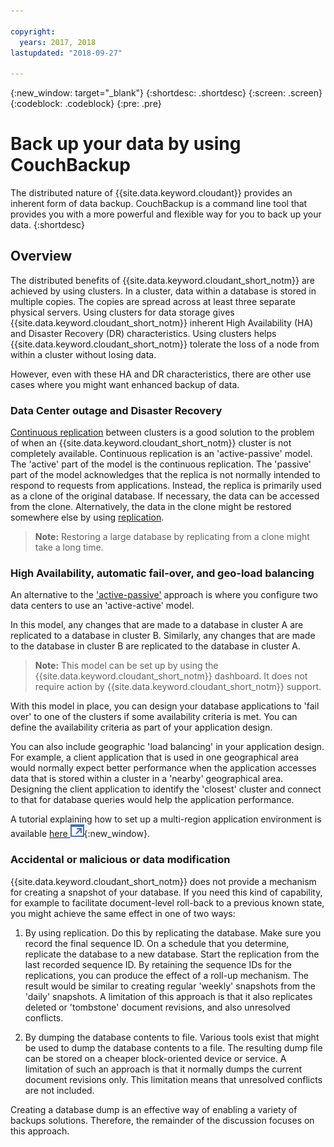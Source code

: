 ```yaml
---

copyright:
  years: 2017, 2018
lastupdated: "2018-09-27"

---
```


{:new_window: target="_blank"}
{:shortdesc: .shortdesc}
{:screen: .screen}
{:codeblock: .codeblock}
{:pre: .pre}

<!-- Acrolinx: 2017-05-02 -->

# Back up your data by using CouchBackup

The distributed nature of {{site.data.keyword.cloudant}} provides an inherent form of data backup.
CouchBackup is a command line tool that provides you with a more powerful and flexible way for you to back up your data.
{:shortdesc}

## Overview

The distributed benefits of {{site.data.keyword.cloudant_short_notm}} are achieved by using clusters.
In a cluster,
data within a database is stored in multiple copies.
The copies are spread across at least three separate physical servers.
Using clusters for data storage gives {{site.data.keyword.cloudant_short_notm}}
inherent High Availability (HA) and Disaster Recovery (DR) characteristics.
Using clusters helps {{site.data.keyword.cloudant_short_notm}} tolerate the loss of a node
from within a cluster without losing data.

However,
even with these HA and DR characteristics,
there are other use cases where you might want enhanced backup of data.

<div id="activepassive"></div>

### Data Center outage and Disaster Recovery

[Continuous replication](../api/replication.html#continuous-replication) between clusters is a good solution to the problem of
when an {{site.data.keyword.cloudant_short_notm}} cluster is not completely available.
Continuous replication is an 'active-passive' model.
The 'active' part of the model is the continuous replication.
The 'passive' part of the model acknowledges that the replica is not normally intended to respond to requests from applications.
Instead,
the replica is primarily used as a clone of the original database.
If necessary,
the data can be accessed from the clone.
Alternatively,
the data in the clone might be restored somewhere else by using [replication](../api/replication.html).

>	**Note:** Restoring a large database by replicating from a clone might take a long time.

### High Availability, automatic fail-over, and geo-load balancing

An alternative to the ['active-passive'](#activepassive) approach is where you configure two data centers to use an 'active-active' model.

In this model,
any changes that are made to a database in cluster A are replicated to a database in cluster B.
Similarly,
any changes that are made to the database in cluster B are replicated to the database in cluster A.

>	**Note:** This model can be set up by using the {{site.data.keyword.cloudant_short_notm}} dashboard.
It does not require action by {{site.data.keyword.cloudant_short_notm}} support.

With this model in place,
you can design your database applications to 'fail over' to one of the clusters if some availability criteria is met.
You can define the availability criteria as part of your application design.

You can also include geographic 'load balancing' in your application design.
For example,
a client application that is used in one geographical area would normally expect better performance
when the application accesses data that is stored within a cluster in a 'nearby' geographical area.
Designing the client application to identify the 'closest' cluster and connect to that for database queries
would help the application performance.

A tutorial explaining how to set up a multi-region application environment is available
[here ![External link icon](../images/launch-glyph.svg "External link icon")](http://www.ibm.com/developerworks/cloud/library/cl-multi-region-bluemix-apps-with-cloudant-and-dyn-trs/index.html){:new_window}.

### Accidental or malicious or data modification

{{site.data.keyword.cloudant_short_notm}} does not provide a mechanism for creating a snapshot of your database.
If you need this kind of capability,
for example to facilitate document-level roll-back to a previous known state,
you might achieve the same effect in one of two ways:

1.	By using replication. Do this by replicating the database. Make sure you record the final sequence ID. On a schedule that you determine, replicate the database to a new database. Start the replication from the last recorded sequence ID. By retaining the sequence IDs for the replications, you can produce the effect of a roll-up mechanism. The result would be similar to creating regular 'weekly' snapshots from the 'daily' snapshots. A limitation of this approach is that it also replicates deleted or 'tombstone' document revisions, and also unresolved conflicts.

2.	By dumping the database contents to file. Various tools exist that might be used to dump the database contents to a file. The resulting dump file can be stored on a cheaper block-oriented device or service. A limitation of such an approach is that it normally dumps the current document revisions only. This limitation means that unresolved conflicts are not included.

Creating a database dump is an effective way of enabling a variety of backups solutions.
Therefore,
the remainder of the discussion focuses on this approach.

<!--
https://developer.ibm.com/clouddataservices/2016/03/22/simple-couchdb-and-cloudant-backup/

A useful approach is to have couchbackup's snapshots placed on the {{site.data.keyword.cloud}} Object Storage service, as described here:

https://developer.ibm.com/recipes/tutorials/object-storage-cloudant-backup/
-->